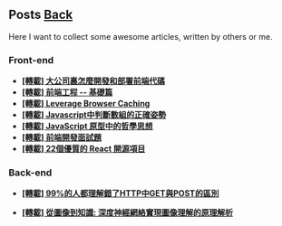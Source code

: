 ## Posts	[Back](./../README.md)

Here I want to collect some awesome articles, written by others or me.

### Front-end

- [**[轉載] 大公司裏怎麼開發和部署前端代碼**](./frontend_code_in_big_company/frontend_code_in_big_company.md)
- [**[轉載] 前端工程 -- 基礎篇**](./base_frontend/base_frontend.md)
- [**[轉載] 
Leverage Browser Caching**](./leverage_browser_caching/leverage_browser_caching.md)
- [**[轉載] 
Javascript中判斷數組的正確姿勢**](./array_inference_in_javascript/array_inference_in_javascript.md)
- [**[轉載] 
JavaScript 原型中的哲學思想**](./prototype_of_javascript/prototype_of_javascript.md)
- [**[轉載] 
前端開發面試題**](./frontend_interview/frontend_interview.md)
- [**[轉載] 
22個優質的 React 開源項目**](./22_react_opensrc/22_react_opensrc.md)

### Back-end

- [**[轉載] 99%的人都理解錯了HTTP中GET與POST的區別**](./http_and_get/http_and_get.md)




- [**[轉載] 
從圖像到知識: 深度神經網絡實現圖像理解的原理解析**](./dnn_2_image/dnn_2_image.md)
